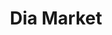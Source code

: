 ---
title: "Dia Market"
url: /ciudad-autonoma-de-buenos-aires/dia-market-avenida-rivadavia/
shop: Lebensmittel
---